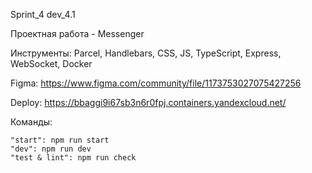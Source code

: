 Sprint_4 dev_4.1

Проектная работа - Messenger 

Инструменты: Parcel, Handlebars, CSS, JS, TypeScript, Express, WebSocket, Docker

Figma: https://www.figma.com/community/file/1173753027075427256

Deploy: 
https://bbaggi9i67sb3n6r0fpj.containers.yandexcloud.net/




Команды:

    "start": npm run start
    "dev": npm run dev
    "test & lint": npm run check


